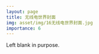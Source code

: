 ```yaml
---
layout: page
title: 无线电世界封面
img: asset/img/16无线电世界封面.jpg
importance: 6
---
```


Left blank in purpose.